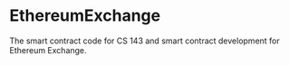 # EthereumExchange
The smart contract code for CS 143 and smart contract development for Ethereum Exchange.
